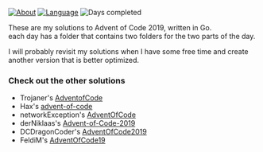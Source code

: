 [![About](https://img.shields.io/badge/Advent%20of%20Code-2019-brightgreen)](https://adventofcode.com/2019/about)
[![Language](https://img.shields.io/badge/Language-Golang-blue)](https://golang.org/)
![Days completed](https://img.shields.io/badge/Days%20completed-5-red)

These are my solutions to Advent of Code 2019, written in Go.   
each day has a folder that contains two folders for the two parts of the day.

I will probably revisit my solutions when I have some free time and create another version that is better optimized.

### Check out the other solutions
+ Trojaner's [AdventofCode](https://github.com/TrojanerHD/AdventofCode)
+ Hax's [advent-of-code](https://github.com/Schlauer-Hax/advent-of-code)
+ networkException's [AdventOfCode](https://github.com/dejakobniklas/AdventOfCode)
+ derNiklaas's [Advent-of-Code-2019](https://github.com/derNiklaas/Advent-of-Code-2019)
+ DCDragonCoder's [AdventOfCode2019](https://github.com/DragonCoder01/AdventOfCode2019)
+ FeldiM's [AdventOfCode19](https://github.com/feldim2425/AdventOfCode19)
